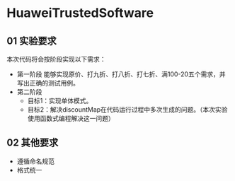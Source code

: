 # HuaweiTrustedSoftware

## 01 实验要求
本次代码将会按阶段实现以下需求：
- 第一阶段
  能够实现原价、打九折、打八折、打七折、满100-20五个需求，并写出正确的测试用例。
- 第二阶段
  - 目标1：实现单体模式。
  - 目标2：解决discountMap在代码运行过程中多次生成的问题。（本次实验使用函数式编程解决这一问题）


## 02 其他要求
- 遵循命名规范
- 格式统一
